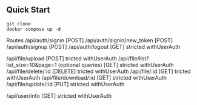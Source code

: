 ## Quick Start

```
git clone 
docker compose up -d
```

Routes
/api/auth/signin [POST]
/api/auth/signin/new_token [POST]
/api/auth/signup [POST]
/api/auth/logout [GET] stricted withUserAuth

/api/file/upload [POST] tricted withUserAuth
/api/file/list?list_size=10&page=1 (optional queries) [GET] stricted withUserAuth
/api/file/delete/:id [DELETE] tricted withUserAuth
/api/file/:id [GET] tricted withUserAuth
/api/file/download/:id [GET] stricted withUserAuth
/api/file/update/:id [PUT] stricted withUserAuth

/api/user/info [GET] stricted withUserAuth

